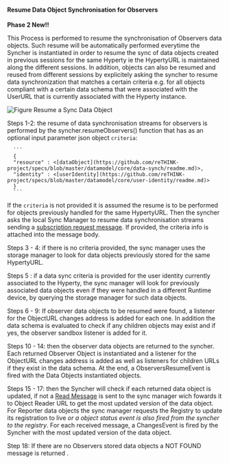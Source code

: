 #### Resume Data Object Synchronisation for Observers

**Phase 2 New!!**

This Process is performed to resume the synchronisation of Observers data objects. Such resume will be automatically performed everytime the Syncher is instantiated in order to resume the sync of data objects created in previous sessions for the same Hyperty ie the HypertyURL is maintained along the different sessions. In addition, objects can also be resumed and reused from different sessions by explicitely asking the syncher to resume data synchronization that matches a certain criteria e.g. for all objects compliant with a certain data schema that were associated with the UserURL that is currently associated with the Hyperty instance.

![Figure Resume a Sync Data Object](observers-data-object-resume.png)

Steps 1-2: the resume of data synchronisation streams for observers is performed by the syncher.resumeObservers() function that has as an optional input parameter  json object `criteria`:

      ```
      {
      "resource" : <[dataObject](https://github.com/reTHINK-project/specs/blob/master/datamodel/core/data-synch/readme.md)>,
      "identity" : <[userIdentity](https://github.com/reTHINK-project/specs/blob/master/datamodel/core/user-identity/readme.md)>
      }
      ```
If the `criteria` is not provided it is assumed the resume is to be performed for objects previously handled for the same HypertyURL.
Then the syncher asks the local Sync Manager to resume data synchronisation streams sending a  [subscription request message](https://github.com/reTHINK-project/specs/blob/master/messages/data-sync-messages.md#resume-subscriptions-for-the-same-hyperty-url). If provided, the criteria info is attached into the message body.

Steps 3 - 4: if there is no criteria provided, the sync manager uses the storage manager to look for data objects previously stored for the same HypertyURL.

Steps 5 : if a data sync criteria is provided for the user identity currently associated to the Hyperty, the sync manager will look for previously associated data objects even if they were handled in a different Runtime device, by querying the storage manager for such data objects.

Steps 6 - 9: If observer data objects to be resumed were found, a listener for the ObjectURL changes address is added for each one. In addition the data schema is evaluated to check if any children objects may exist and if yes, the observer sandbox listener is added for it.

Steps 10 - 14: then the observer data objects are returned to the syncher. Each returned Observer Object is instantiated and a listener for the ObjectURL changes address is added as well as listeners for children URLs if they exist in the data schema. At the end, a ObserversResumeEvent is fired with the Data Objects instantiated objects.

Steps 15 - 17: then the Syncher will check if each returned data object is updated, if not a [Read Message](https://github.com/reTHINK-project/specs/blob/master/messages/data-sync-messages.md#data-object-read) is sent to the sync manager wich fowards it to Object Reader URL to get the most updated version of the data object. For Reporter data objects the sync manager requests the Registry to update its registration to live *or a object status event is also fired from the syncher to the registry*. For each received message, a ChangesEvent is fired by the Syncher with the most updated version of the data object.

Step 18: If there are no Observers stored data objects a NOT FOUND message is returned .
